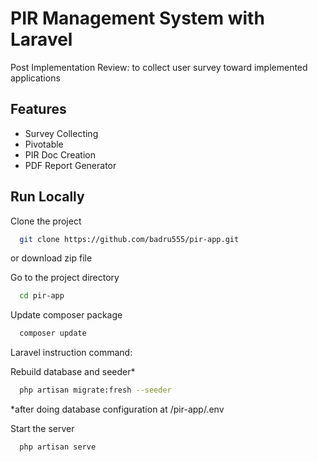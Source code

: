 # PIR Management System with Laravel 

Post Implementation Review: to collect user survey toward implemented applications


## Features

- Survey Collecting
- Pivotable
- PIR Doc Creation
- PDF Report Generator


## Run Locally

Clone the project

```bash
  git clone https://github.com/badru555/pir-app.git
```
or download zip file

Go to the project directory

```bash
  cd pir-app
```
Update composer package

```bash
  composer update
```

Laravel instruction command: 

Rebuild database and seeder*

```bash
  php artisan migrate:fresh --seeder
```
*after doing database configuration at /pir-app/.env

Start the server

```bash
  php artisan serve
```

